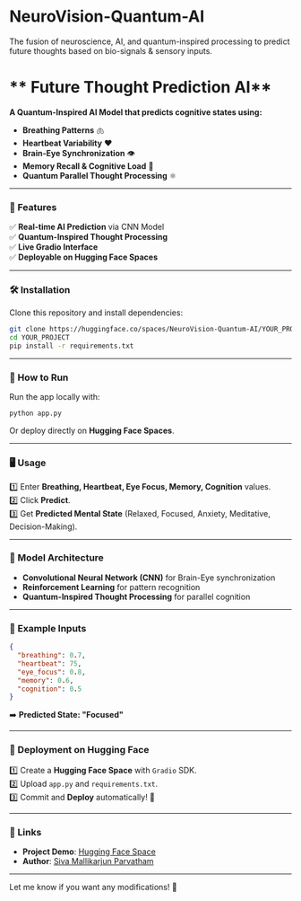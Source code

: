 # NeuroVision-Quantum-AI
The fusion of neuroscience, AI, and quantum-inspired processing to predict future thoughts based on bio-signals &amp; sensory inputs.  

#  ** Future Thought Prediction AI**  

**A Quantum-Inspired AI Model that predicts cognitive states using:**
- **Breathing Patterns** 🫁  
- **Heartbeat Variability** ❤️  
- **Brain-Eye Synchronization** 👁️  
- **Memory Recall & Cognitive Load** 🧠  
- **Quantum Parallel Thought Processing** ⚛️  

---

### **🚀 Features**
✅ **Real-time AI Prediction** via CNN Model  
✅ **Quantum-Inspired Thought Processing**  
✅ **Live Gradio Interface**  
✅ **Deployable on Hugging Face Spaces**  

---

### **🛠 Installation**  
Clone this repository and install dependencies:  
```bash
git clone https://huggingface.co/spaces/NeuroVision-Quantum-AI/YOUR_PROJECT
cd YOUR_PROJECT
pip install -r requirements.txt
```

---

### **🎯 How to Run**
Run the app locally with:  
```bash
python app.py
```
Or deploy directly on **Hugging Face Spaces**.

---

### **🖥️ Usage**
1️⃣ Enter **Breathing, Heartbeat, Eye Focus, Memory, Cognition** values.  
2️⃣ Click **Predict**.  
3️⃣ Get **Predicted Mental State** (Relaxed, Focused, Anxiety, Meditative, Decision-Making).  

---

### **🧬 Model Architecture**
- **Convolutional Neural Network (CNN)** for Brain-Eye synchronization  
- **Reinforcement Learning** for pattern recognition  
- **Quantum-Inspired Thought Processing** for parallel cognition  

---

### **📌 Example Inputs**
```json
{
  "breathing": 0.7,
  "heartbeat": 75,
  "eye_focus": 0.8,
  "memory": 0.6,
  "cognition": 0.5
}
```
➡️ **Predicted State: "Focused"**  

---

### **📡 Deployment on Hugging Face**
1️⃣ Create a **Hugging Face Space** with `Gradio` SDK.  
2️⃣ Upload `app.py` and `requirements.txt`.  
3️⃣ Commit and **Deploy** automatically! 🚀  

---

### **🔗 Links**
- **Project Demo**: [Hugging Face Space](https://huggingface.co/spaces/NeuroVision-Quantum-AI)  
- **Author**: [Siva Mallikarjun Parvatham](https://www.linkedin.com/in/siva-70417418a/)  

---

Let me know if you want any modifications! 🚀
